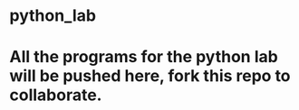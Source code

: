 # python_lab
# All the programs for the python lab will be pushed here, fork this repo to collaborate.
